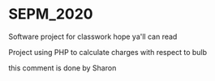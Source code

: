 # SEPM_2020
Software project
for
classwork
hope ya'll can read 

Project using PHP to calculate charges with respect to bulb

this comment is done by Sharon
